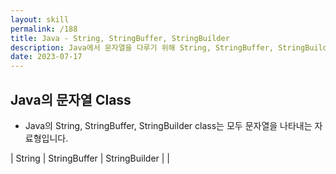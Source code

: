 ```yaml
---
layout: skill
permalink: /188
title: Java - String, StringBuffer, StringBuilder
description: Java에서 문자열을 다루기 위해 String, StringBuffer, StringBuilder class를 사용할 수 있으며, 각 class는 다른 특징을 가지고 있어 사용 목적에 따라 선택해야 합니다.
date: 2023-07-17
---
```



## Java의 문자열 Class

- Java의 String, StringBuffer, StringBuilder class는 모두 문자열을 나타내는 자료형입니다.

| String | StringBuffer | StringBuilder |
| 